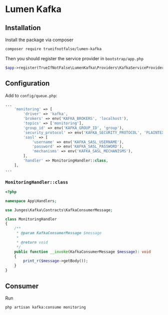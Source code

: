# Lumen Kafka

## Installation

Install the package via composer
```bash
composer require trueifnotfalse/lumen-kafka
```

Then you should register the service provider in `bootstrap/app.php`
```php
$app->register(TrueIfNotFalse\LumenKafka\Providers\KafkaServiceProvider::class);
```

## Configuration

Add to `config/queue.php`:
```php
...
    'monitoring' => [
        'driver' => 'kafka',
        'brokers' => env('KAFKA_BROKERS', 'localhost'),
        'topics' => ['monitoring'],
        'group_id' => env('KAFKA_GROUP_ID', 'group'),
        'security_protocol' => env('KAFKA_SECURITY_PROTOCOL', 'PLAINTEXT'),
        'sasl' => [
            'username' => env('KAFKA_SASL_USERNAME'),
            'password' => env('KAFKA_SASL_PASSWORD'),
            'mechanisms' => env('KAFKA_SASL_MECHANISMS'),
        ],
        'handler' => MonitoringHandler::class,
    ],
...
```

### `MonitoringHandler::class`
```php
<?php

namespace App\Handlers;

use Junges\Kafka\Contracts\KafkaConsumerMessage;

class MonitoringHandler
{
    /**
     * @param KafkaConsumerMessage $message
     *
     * @return void
     */
    public function __invoke(KafkaConsumerMessage $message): void
    {
        print_r($message->getBody());
    }
}

```

## Consumer
Run
```bash
php artisan kafka:consume monitoring
```
